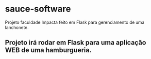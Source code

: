 # sauce-software
Projeto faculdade Impacta feito em Flask para gerenciamento de uma lanchonete.

## Projeto irá rodar em Flask para uma aplicação WEB de uma hamburgueria.